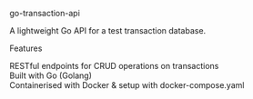 go-transaction-api  

A lightweight Go API for a test transaction database.  

Features  

RESTful endpoints for CRUD operations on transactions  
Built with Go (Golang)  
Containerised with Docker & setup with docker-compose.yaml  
